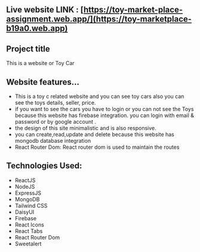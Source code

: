 ## Live website LINK : [https://toy-market-place-assignment.web.app/](https://toy-marketplace-b19a0.web.app)

## Project title 
This is a website or Toy Car

## Website features...
* This is a toy c related website and you can see toy cars also you can see the toys details, seller, price. 
* if you want to see the cars you have to login or you can not see the Toys because this website has firebase integration. you can login with email & password or by google account .
* the design of this site minimalistic and is also responsive.
* you can create,read,update and delete because this website has mongodb database integration 
* React Router Dom:  React router dom is used to maintain the routes

## Technologies Used: 
* ReactJS
* NodeJS
* ExpressJS
* MongoDB
* Tailwind CSS
* DaisyUI
* Firebase
* React Icons
* React Tabs
* React Router Dom
* Sweetalert
